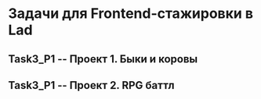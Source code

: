 # Задачи для Frontend-стажировки в Lad

## Task3_P1 -- Проект 1. Быки и коровы

## Task3_P1 -- Проект 2. RPG баттл

